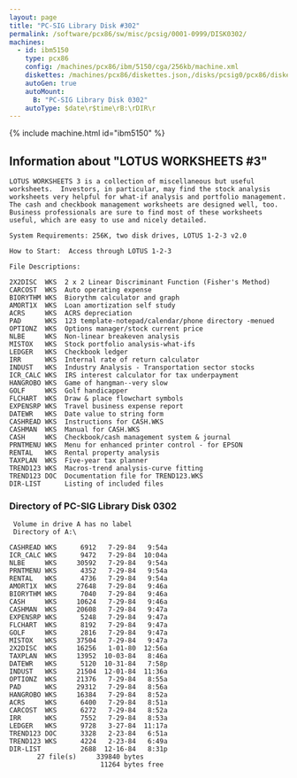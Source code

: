 ```yaml
---
layout: page
title: "PC-SIG Library Disk #302"
permalink: /software/pcx86/sw/misc/pcsig/0001-0999/DISK0302/
machines:
  - id: ibm5150
    type: pcx86
    config: /machines/pcx86/ibm/5150/cga/256kb/machine.xml
    diskettes: /machines/pcx86/diskettes.json,/disks/pcsig0/pcx86/diskettes.json
    autoGen: true
    autoMount:
      B: "PC-SIG Library Disk 0302"
    autoType: $date\r$time\rB:\rDIR\r
---
```


{% include machine.html id="ibm5150" %}

## Information about "LOTUS WORKSHEETS #3"

    LOTUS WORKSHEETS 3 is a collection of miscellaneous but useful
    worksheets.  Investors, in particular, may find the stock analysis
    worksheets very helpful for what-if analysis and portfolio management.
    The cash and checkbook management worksheets are designed well, too.
    Business professionals are sure to find most of these worksheets
    useful, which are easy to use and nicely detailed.
    
    System Requirements: 256K, two disk drives, LOTUS 1-2-3 v2.0
    
    How to Start:  Access through LOTUS 1-2-3
    
    File Descriptions:
    
    2X2DISC  WKS  2 x 2 Linear Discriminant Function (Fisher's Method)
    CARCOST  WKS  Auto operating expense
    BIORYTHM WKS  Biorythm calculator and graph
    AMORT1X  WKS  Loan amortization self study
    ACRS     WKS  ACRS depreciation
    PAD      WKS  123 template-notepad/calendar/phone directory -menued
    OPTIONZ  WKS  Options manager/stock current price
    NLBE     WKS  Non-linear breakeven analysis
    MISTOX   WKS  Stock portfolio analysis-what-ifs
    LEDGER   WKS  Checkbook ledger
    IRR      WKS  Internal rate of return calculator
    INDUST   WKS  Industry Analysis - Transportation sector stocks
    ICR_CALC WKS  IRS interest calculator for tax underpayment
    HANGROBO WKS  Game of hangman--very slow
    GOLF     WKS  Golf handicapper
    FLCHART  WKS  Draw & place flowchart symbols
    EXPENSRP WKS  Travel business expense report
    DATEWR   WKS  Date value to string form
    CASHREAD WKS  Instructions for CASH.WKS
    CASHMAN  WKS  Manual for CASH.WKS
    CASH     WKS  Checkbook/cash management system & journal
    PRNTMENU WKS  Menu for enhanced printer control - for EPSON
    RENTAL   WKS  Rental property analysis
    TAXPLAN  WKS  Five-year tax planner
    TREND123 WKS  Macros-trend analysis-curve fitting
    TREND123 DOC  Documentation file for TREND123.WKS
    DIR-LIST      Listing of included files

### Directory of PC-SIG Library Disk 0302

     Volume in drive A has no label
     Directory of A:\

    CASHREAD WKS      6912   7-29-84   9:54a
    ICR_CALC WKS      9472   7-29-84  10:04a
    NLBE     WKS     30592   7-29-84   9:54a
    PRNTMENU WKS      4352   7-29-84   9:54a
    RENTAL   WKS      4736   7-29-84   9:54a
    AMORT1X  WKS     27648   7-29-84   9:46a
    BIORYTHM WKS      7040   7-29-84   9:46a
    CASH     WKS     10624   7-29-84   9:46a
    CASHMAN  WKS     20608   7-29-84   9:47a
    EXPENSRP WKS      5248   7-29-84   9:47a
    FLCHART  WKS      8192   7-29-84   9:47a
    GOLF     WKS      2816   7-29-84   9:47a
    MISTOX   WKS     37504   7-29-84   9:47a
    2X2DISC  WKS     16256   1-01-80  12:56a
    TAXPLAN  WKS     13952  10-03-84   8:46a
    DATEWR   WKS      5120  10-31-84   7:58p
    INDUST   WKS     21504  12-01-84  11:36a
    OPTIONZ  WKS     21376   7-29-84   8:55a
    PAD      WKS     29312   7-29-84   8:56a
    HANGROBO WKS     16384   7-29-84   8:52a
    ACRS     WKS      6400   7-29-84   8:51a
    CARCOST  WKS      6272   7-29-84   8:52a
    IRR      WKS      7552   7-29-84   8:53a
    LEDGER   WKS      9728   3-27-84  11:17a
    TREND123 DOC      3328   2-23-84   6:51a
    TREND123 WKS      4224   2-23-84   6:49a
    DIR-LIST          2688  12-16-84   8:31p
           27 file(s)     339840 bytes
                           11264 bytes free
